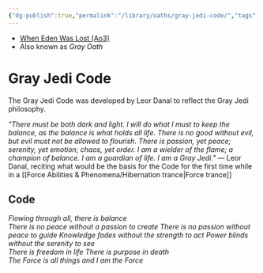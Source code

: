 ```yaml
---
{"dg-publish":true,"permalink":"/library/oaths/gray-jedi-code/","tags":["oath"],"noteIcon":"saber1"}
---
```


- [When Eden Was Lost (Ao3)](https://archiveofourown.org/works/19334440)
- Also known as *Gray Oath*
# Gray Jedi Code
The Gray Jedi Code was developed by Leor Danal to reflect the Gray Jedi philosophy. 

*"There must be both dark and light. I will do what I must to keep the balance, as the balance is what holds all life. There is no good without evil, but evil must not be allowed to flourish. There is passion, yet peace; serenity, yet emotion; chaos, yet order. I am a wielder of the flame; a champion of balance. I am a guardian of life. I am a Gray Jedi."* — Leor Danal, reciting what would be the basis for the Code for the first time while in a [[Force Abilities & Phenomena/Hibernation trance\|Force trance]]
## Code
_Flowing through all, there is balance_  
_There is no peace without a passion to create
There is no passion without peace to guide_
_Knowledge fades without the strength to act_
_Power blinds without the serenity to see_  
_There is freedom in life_
_There is purpose in death_  
_The Force is all things and I am the Force_